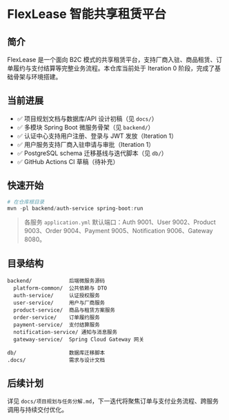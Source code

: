 # FlexLease 智能共享租赁平台

## 简介
FlexLease 是一个面向 B2C 模式的共享租赁平台，支持厂商入驻、商品租赁、订单履约与支付结算等完整业务流程。本仓库当前处于 Iteration 0 阶段，完成了基础骨架与环境搭建。

## 当前进展
- ✅ 项目规划文档与数据库/API 设计初稿（见 `docs/`）
- ✅ 多模块 Spring Boot 微服务骨架（见 `backend/`）
- ✅ 认证中心支持用户注册、登录与 JWT 发放（Iteration 1）
- ✅ 用户服务支持厂商入驻申请与审批（Iteration 1）
- ✅ PostgreSQL schema 迁移基线与迭代脚本（见 `db/`）
- ✅ GitHub Actions CI 草稿（待补充）

## 快速开始
```powershell
# 在仓库根目录
mvn -pl backend/auth-service spring-boot:run
```
> 各服务 `application.yml` 默认端口：Auth 9001、User 9002、Product 9003、Order 9004、Payment 9005、Notification 9006、Gateway 8080。

## 目录结构
```
backend/            后端微服务源码
  platform-common/  公共依赖与 DTO
  auth-service/     认证授权服务
  user-service/     用户与厂商服务
  product-service/  商品与租赁方案服务
  order-service/    订单履约服务
  payment-service/  支付结算服务
  notification-service/ 通知与消息服务
  gateway-service/  Spring Cloud Gateway 网关

db/                 数据库迁移脚本
.docs/              需求与设计文档
```

## 后续计划
详见 `docs/项目规划与任务分解.md`，下一迭代将聚焦订单与支付业务流程、跨服务调用与持续交付优化。
